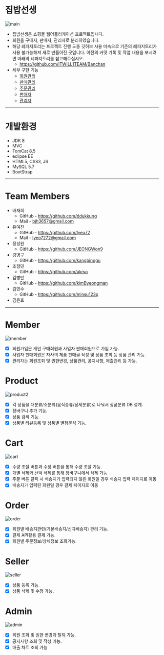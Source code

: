 # 집밥선생
![main](https://user-images.githubusercontent.com/88926356/142715852-62bbe4e5-5649-4a12-8ad9-b2b720c799ea.gif)

* 집밥선생은 쇼핑몰 웹어플리케이션 프로젝트입니다.
* 회원을 구매자, 판매자, 관리자로 분리하였습니다.
* 해당 레파지토리는 프로젝트 진행 도중 깃허브 사용 미숙으로 기존의 레파지토리가 사용 불가능해져 새로 만들어진 곳입니다. 이전의 커밋 기록 및 작업 내용을 보시려면 아래의 레파지토리를 참고해주십시오.
  * https://github.com/ITWILL1TEAM/Banchan
* 세부 구현 기능
    * [회원관리](#member)
    * [판매관리](#product)
    * [주문관리](#order)
    * [판매자](#seller)
    * [관리자](#admin)

***

# 개발환경

  * JDK 8
  * MVC
  * TomCat 8.5
  * eclipse EE
  * HTML5, CSS3, JS
  * MySQL 5.7
  * BootStrap

***
# Team Members
* 배재희
  * GitHub - https://github.com/ddukkung
  * Mail   - bjh3657@gmail.com
* 유여진
  * GitHub - https://github.com/lyeo72
  * Mail   - lyeo7272@gmail.com
* 정성원
  * GitHub - https://github.com/JEONGWon9
* 강병구
  * GitHub - https://github.com/kangbinggu
* 조정민
  * GitHub - https://github.com/akrso
* 김병만
  * GitHub - https://github.com/kimByeongman
* 김민수
  * GitHub - https://github.com/minsu123q
* 김은효 

***
# Member
![member](https://user-images.githubusercontent.com/88926356/142716828-18271480-5450-4d52-b8aa-85324195c90a.gif)
- [x] 회원가입은 개인 구매회원과 사업자 판매회원으로 가입 가능.
- [x] 사업자 판매회원은 자사의 제품 판매글 작성 및 상품 조회 등 상품 관리 가능.
- [x] 관리자는 회원조회 및 권한변경, 상품관리, 공지사항, 매출관리 등 가능.

# Product
![product2](https://user-images.githubusercontent.com/88926356/142717270-67d160be-dbc1-426a-8c63-3225161e7f62.gif)
- [x] 각 상품을 대분류/소분류(음식종류/상세분류)로 나눠서 상품분류 DB 설계.
- [x] 장바구니 추가 기능.
- [x] 상품 검색 기능.
- [x] 상품별 리뷰등록 및 상품별 별점분석 기능.

# Cart
![cart](https://user-images.githubusercontent.com/88926356/142717575-6c2ca539-c462-417e-9e84-2315d8f5ba98.gif)
- [x] 수량 조절 버튼과 수정 버튼을 통해 수량 조절 가능.
- [x] 개별 삭제와 선택 삭제를 통해 장바구니에서 삭제 가능
- [x] 주문 버튼 클릭 시 배송지가 입력되지 않은 회원일 경우 배송지 입력 페이지로 이동
- [x] 배송지가 입력된 회원일 경우 결제 페이지로 이동

# Order
![order](https://user-images.githubusercontent.com/88926356/142717772-7ad0c3af-e4da-4e9c-bf4c-2709aa97d669.gif)
- [x] 회원별 배송지관련(기본배송지/신규배송지) 관리 기능.
- [x] 결제 API활용 결제 기능.
- [x] 회원별 주문정보/상세정보 조회기능.

# Seller
![seller](https://user-images.githubusercontent.com/88926356/142717867-9a00e4b1-2895-406f-976a-88d490c9fb8c.gif)
- [x] 상품 등록 가능.
- [x] 상품 삭제 및 수정 가능.

# Admin
![admin](https://user-images.githubusercontent.com/88926356/142717991-348228d6-12ae-4b10-bac8-d9213110bb8b.gif)
- [x] 회원 조회 및 권한 변경과 탈퇴 가능.
- [x] 공지사항 조회 및 작성 가능.
- [x] 매출 차트 조회 가능
